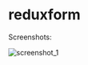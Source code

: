 # reduxform


Screenshots:

![screenshot_1](https://user-images.githubusercontent.com/16613832/40588759-40e7cb6a-6200-11e8-9f52-fe0b5e93d79f.png)
